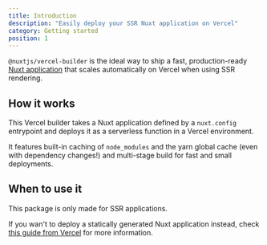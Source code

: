 ```yaml
---
title: Introduction
description: "Easily deploy your SSR Nuxt application on Vercel"
category: Getting started
position: 1
---
```


`@nuxtjs/vercel-builder` is the ideal way to ship a fast, production-ready [Nuxt application](https://nuxtjs.org) that scales automatically on Vercel when using SSR rendering.

## How it works

This Vercel builder takes a Nuxt application defined by a `nuxt.config` entrypoint and deploys it as a serverless function in a Vercel environment.

It features built-in caching of `node_modules` and the yarn global cache (even with dependency changes!) and multi-stage build for fast and small deployments.

## When to use it

<d-alert type="warning">
This package is only made for SSR applications.
</d-alert>

If you wan't to deploy a statically generated Nuxt application instead, check [this guide from Vercel](https://vercel.com/guides/deploying-nuxtjs-with-vercel) for more information.

